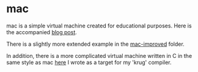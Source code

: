 # mac
mac is a simple virtual machine created for educational purposes. Here is the accompanied [blog post](https://felixangell.com/blogs/virtual-machine-in-c).

There is a slightly more extended example in the [mac-improved](mac-improved/) folder.

In addition, there is a more complicated virtual machine written in C in the same style as mac [here](https://github.com/felixangell/krug/tree/master/vm) I wrote as a target for my 'krug' compiler.
